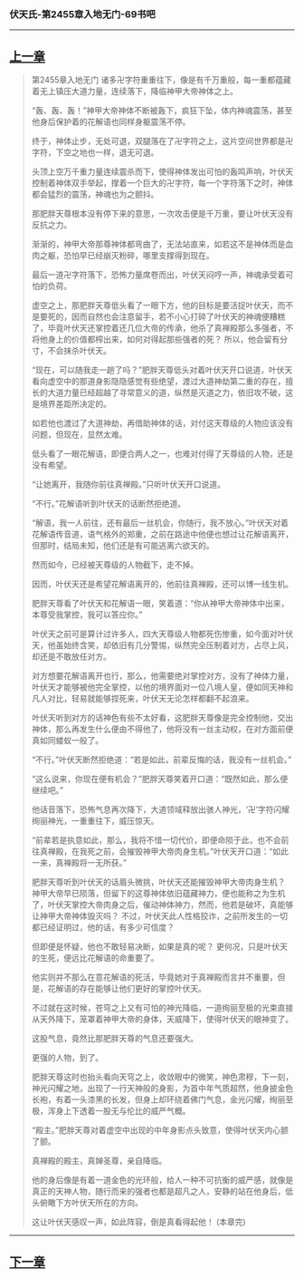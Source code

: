 ### 伏天氏-第2455章入地无门-69书吧

--------
[上一章](./3da188c4299ea2de8f752c742e9b663d.md)
--------


>
>
>
>第2455章入地无门
>诸多卍字符重重往下，像是有千万重般，每一重都蕴藏着无上镇压大道力量，连续落下，降临神甲大帝神体之上。
>
>“轰、轰、轰！”神甲大帝神体不断被轰下，疯狂下坠，体内神魂震荡，甚至他身后保护着的花解语也同样身躯震荡不停。
>
>终于，神体止步，无处可退，双腿落在了卍字符之上，这片空间世界都是卍字符，下空之地也一样，退无可退。
>
>头顶上空万千重力量连续震杀而下，使得神体发出可怕的轰鸣声响，叶伏天控制着神体双手举起，撑着一个巨大的卍字符，每一个字符落下之时，神体都会猛烈的震荡，神魂也为之颤抖。
>
>那肥胖天尊根本没有停下来的意思，一次攻击便是千万重，要让叶伏天没有反抗之力。
>
>渐渐的，神甲大帝那尊神体都弯曲了，无法站直来，如若这不是神体而是血肉之躯，恐怕早已经崩灭粉碎，哪里支撑得到现在。
>
>最后一道卍字符落下，恐怖力量席卷而出，叶伏天闷哼一声，神魂承受着可怕的负荷。
>
>虚空之上，那肥胖天尊低头看了一眼下方，他的目标是要活捉叶伏天，而不是要死的，因而自然也会注意留手，若不小心打碎了叶伏天的神魂便糟糕了，毕竟叶伏天还掌控着还几位大帝的传承，他杀了真禅殿那么多强者，不将他身上的价值都榨出来，如何对得起那些强者的死？
>所以，他会留有分寸，不会抹杀叶伏天。
>
>“现在，可以随我走一趟了吗？”肥胖天尊低头对着叶伏天开口说道，叶伏天看向虚空中的那道身影隐隐感觉有些绝望，渡过大道神劫第二重的存在，擅长的大道力量已经超越了寻常意义的道，纵然是灭道之力，依旧攻不破，这是境界差距所决定的。
>
>如若他也渡过了大道神劫，再借助神体的话，对付这天尊级的人物应该没有问题，但现在，显然太难。
>
>低头看了一眼花解语，即便合两人之一，也难对付得了天尊级的人物，还是没有希望。
>
>“让她离开，我随你前往真禅殿。”只听叶伏天开口说道。
>
>“不行。”花解语听到叶伏天的话断然拒绝道。
>
>“解语，我一人前往，还有最后一丝机会，你随行，我不放心。”叶伏天对着花解语传音道，语气格外的郑重，之前在路途中他便也想过让花解语离开，但那时，结局未知，他们还是有可能逃离六欲天的。
>
>然而如今，已经被天尊级的人物截下，走不掉。
>
>因而，叶伏天还是希望花解语离开的，他前往真禅殿，还可以博一线生机。
>
>肥胖天尊看了叶伏天和花解语一眼，笑着道：“你从神甲大帝神体中出来，本尊受我掌控，我可以答应你。”
>
>叶伏天之前可是算计过许多人，四大天尊级人物都死伤惨重，如今面对叶伏天，他虽始终含笑，却依旧有几分警惕，纵然完全压制着对方，占尽上风，却还是不敢放任对方。
>
>对方想要花解语离开也行，那么，他需要绝对掌控对方，没有了神体力量，叶伏天才能够被他完全掌控，以他的境界面对一位八境人皇，便如同天神和凡人对比，轻易就能够捏死来，叶伏天无论怎样都翻不起浪来。
>
>叶伏天听到对方的话神色有些不太好看，这肥胖天尊像是完全控制他，交出神体，那么再发生什么便由不得他了，他将没有一丝主动权，在对方面前便真如同蝼蚁一般了。
>
>“不行。”叶伏天断然拒绝道：“若是如此，前辈反悔的话，我没有一丝机会。”
>
>“这么说来，你现在便有机会？”肥胖天尊笑着开口道：“既然如此，那么便继续吧。”
>
>他话音落下，恐怖气息再次降下，大道领域释放出骇人神光，‘卍’字符闪耀绚丽神光，一重重往下，威压惊天。
>
>“前辈若是执意如此，那么，我将不惜一切代价，即便命陨于此，也不会前往真禅殿，在我死之前，会摧毁神甲大帝肉身生机。”叶伏天开口道：“如此一来，真禅殿将一无所获。”
>
>肥胖天尊听到叶伏天的话眉头微挑，叶伏天还能摧毁神甲大帝肉身生机？
>神甲大帝早已陨落，但留下的这尊神体依旧蕴藏神力，便也能称之为生机了，叶伏天掌控大帝肉身之后，催动神体神力，然而，他若是破坏，真能够让神甲大帝神体毁灭吗？
>不过，叶伏天此人性格狡诈，之前所发生的一切都已经证明过，他的话，有多少可信度？
>
>但即便是怀疑，他也不敢轻易决断，如果是真的呢？
>更何况，只是叶伏天的生死，便远比花解语的命重要了。
>
>他实则并不那么在意花解语的死活，毕竟她对于真禅殿而言并不重要，但是，花解语的存在能够让他们更好的掌控叶伏天。
>
>不过就在这时候，苍穹之上又有可怕的神光降临，一道绚丽至极的光束直接从天外降下，笼罩着神甲大帝的身体，天威降下，使得叶伏天的眼神变了。
>
>这股气息，竟然比那肥胖天尊的气息还要强大。
>
>更强的人物，到了。
>
>肥胖天尊这时也抬头看向天穹之上，收敛眼中的微笑，神色肃穆，下一刻，神光闪耀之地，出现了一行天神般的身影，为首中年气质超然，他身披金色长袍，有着一头漆黑的长发，但身上却环绕着佛门气息，金光闪耀，绚丽至极，浑身上下透着一股无与伦比的威严气概。
>
>“殿主。”肥胖天尊对着虚空中出现的中年身影点头致意，使得叶伏天内心颤了颤。
>
>真禅殿的殿主，真婵圣尊，亲自降临。
>
>他的身后像是有着一道金色的光环般，给人一种不可抗衡的威严感，就像是真正的天神人物，随行而来的强者也都是超凡之人，安静的站在他身后，低头俯瞰下方叶伏天所在的方向。
>
>这让叶伏天感叹一声，如此阵容，倒是真看得起他！
>(本章完)
>
>

--------
[下一章](./7a88010287f459b0e1a4bd4a46d371ba.md)
--------
